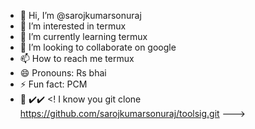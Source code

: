 - 👋 Hi, I’m @sarojkumarsonuraj
- 👀 I’m interested in termux 
- 🌱 I’m currently learning termux 
- 💞️ I’m looking to collaborate on google 
- 📫 How to reach me termux 
- 😄 Pronouns: Rs bhai
- ⚡ Fun fact: PCM
- 🥻 ✔️✔️
<! I know you
git clone https://github.com/sarojkumarsonuraj/toolsig.git
--->
